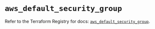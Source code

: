 # `aws_default_security_group`

Refer to the Terraform Registry for docs: [`aws_default_security_group`](https://registry.terraform.io/providers/hashicorp/aws/6.9.0/docs/resources/default_security_group).
